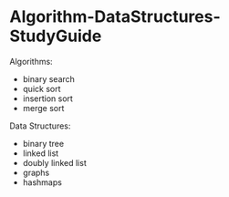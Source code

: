 # Algorithm-DataStructures-StudyGuide

Algorithms:
  - binary search
  - quick sort
  - insertion sort
  - merge sort

  
Data Structures:
  - binary tree
  - linked list
  - doubly linked list
  - graphs
  - hashmaps
